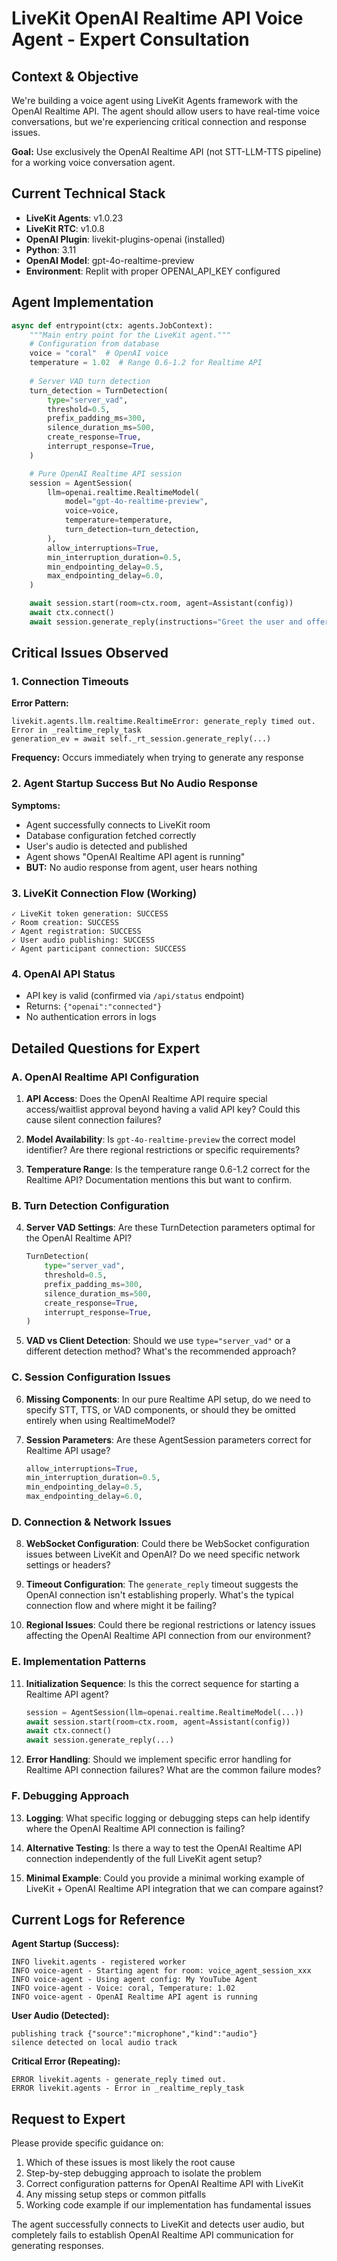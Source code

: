 # LiveKit OpenAI Realtime API Voice Agent - Expert Consultation

## Context & Objective

We're building a voice agent using LiveKit Agents framework with the OpenAI Realtime API. The agent should allow users to have real-time voice conversations, but we're experiencing critical connection and response issues.

**Goal:** Use exclusively the OpenAI Realtime API (not STT-LLM-TTS pipeline) for a working voice conversation agent.

## Current Technical Stack

- **LiveKit Agents**: v1.0.23
- **LiveKit RTC**: v1.0.8  
- **OpenAI Plugin**: livekit-plugins-openai (installed)
- **Python**: 3.11
- **OpenAI Model**: gpt-4o-realtime-preview
- **Environment**: Replit with proper OPENAI_API_KEY configured

## Agent Implementation

```python
async def entrypoint(ctx: agents.JobContext):
    """Main entry point for the LiveKit agent."""
    # Configuration from database
    voice = "coral"  # OpenAI voice
    temperature = 1.02  # Range 0.6-1.2 for Realtime API
    
    # Server VAD turn detection
    turn_detection = TurnDetection(
        type="server_vad",
        threshold=0.5,
        prefix_padding_ms=300,
        silence_duration_ms=500,
        create_response=True,
        interrupt_response=True,
    )

    # Pure OpenAI Realtime API session
    session = AgentSession(
        llm=openai.realtime.RealtimeModel(
            model="gpt-4o-realtime-preview",
            voice=voice,
            temperature=temperature,
            turn_detection=turn_detection,
        ),
        allow_interruptions=True,
        min_interruption_duration=0.5,
        min_endpointing_delay=0.5,
        max_endpointing_delay=6.0,
    )

    await session.start(room=ctx.room, agent=Assistant(config))
    await ctx.connect()
    await session.generate_reply(instructions="Greet the user and offer your assistance.")
```

## Critical Issues Observed

### 1. Connection Timeouts
**Error Pattern:**
```
livekit.agents.llm.realtime.RealtimeError: generate_reply timed out.
Error in _realtime_reply_task
generation_ev = await self._rt_session.generate_reply(...)
```

**Frequency:** Occurs immediately when trying to generate any response

### 2. Agent Startup Success But No Audio Response
**Symptoms:**
- Agent successfully connects to LiveKit room
- Database configuration fetched correctly
- User's audio is detected and published
- Agent shows "OpenAI Realtime API agent is running"
- **BUT:** No audio response from agent, user hears nothing

### 3. LiveKit Connection Flow (Working)
```
✓ LiveKit token generation: SUCCESS
✓ Room creation: SUCCESS  
✓ Agent registration: SUCCESS
✓ User audio publishing: SUCCESS
✓ Agent participant connection: SUCCESS
```

### 4. OpenAI API Status
- API key is valid (confirmed via `/api/status` endpoint)
- Returns: `{"openai":"connected"}` 
- No authentication errors in logs

## Detailed Questions for Expert

### A. OpenAI Realtime API Configuration
1. **API Access**: Does the OpenAI Realtime API require special access/waitlist approval beyond having a valid API key? Could this cause silent connection failures?

2. **Model Availability**: Is `gpt-4o-realtime-preview` the correct model identifier? Are there regional restrictions or specific requirements?

3. **Temperature Range**: Is the temperature range 0.6-1.2 correct for the Realtime API? Documentation mentions this but want to confirm.

### B. Turn Detection Configuration
4. **Server VAD Settings**: Are these TurnDetection parameters optimal for the OpenAI Realtime API?
   ```python
   TurnDetection(
       type="server_vad",
       threshold=0.5,
       prefix_padding_ms=300,
       silence_duration_ms=500,
       create_response=True,
       interrupt_response=True,
   )
   ```

5. **VAD vs Client Detection**: Should we use `type="server_vad"` or a different detection method? What's the recommended approach?

### C. Session Configuration Issues
6. **Missing Components**: In our pure Realtime API setup, do we need to specify STT, TTS, or VAD components, or should they be omitted entirely when using RealtimeModel?

7. **Session Parameters**: Are these AgentSession parameters correct for Realtime API usage?
   ```python
   allow_interruptions=True,
   min_interruption_duration=0.5,
   min_endpointing_delay=0.5,
   max_endpointing_delay=6.0,
   ```

### D. Connection & Network Issues
8. **WebSocket Configuration**: Could there be WebSocket configuration issues between LiveKit and OpenAI? Do we need specific network settings or headers?

9. **Timeout Configuration**: The `generate_reply` timeout suggests the OpenAI connection isn't establishing properly. What's the typical connection flow and where might it be failing?

10. **Regional Issues**: Could there be regional restrictions or latency issues affecting the OpenAI Realtime API connection from our environment?

### E. Implementation Patterns
11. **Initialization Sequence**: Is this the correct sequence for starting a Realtime API agent?
    ```python
    session = AgentSession(llm=openai.realtime.RealtimeModel(...))
    await session.start(room=ctx.room, agent=Assistant(config))
    await ctx.connect()
    await session.generate_reply(...)
    ```

12. **Error Handling**: Should we implement specific error handling for Realtime API connection failures? What are the common failure modes?

### F. Debugging Approach
13. **Logging**: What specific logging or debugging steps can help identify where the OpenAI Realtime API connection is failing?

14. **Alternative Testing**: Is there a way to test the OpenAI Realtime API connection independently of the full LiveKit agent setup?

15. **Minimal Example**: Could you provide a minimal working example of LiveKit + OpenAI Realtime API integration that we can compare against?

## Current Logs for Reference

**Agent Startup (Success):**
```
INFO livekit.agents - registered worker
INFO voice-agent - Starting agent for room: voice_agent_session_xxx
INFO voice-agent - Using agent config: My YouTube Agent  
INFO voice-agent - Voice: coral, Temperature: 1.02
INFO voice-agent - OpenAI Realtime API agent is running
```

**User Audio (Detected):**
```
publishing track {"source":"microphone","kind":"audio"}
silence detected on local audio track
```

**Critical Error (Repeating):**
```
ERROR livekit.agents - generate_reply timed out.
ERROR livekit.agents - Error in _realtime_reply_task
```

## Request to Expert

Please provide specific guidance on:
1. Which of these issues is most likely the root cause
2. Step-by-step debugging approach to isolate the problem
3. Correct configuration patterns for OpenAI Realtime API with LiveKit
4. Any missing setup steps or common pitfalls
5. Working code example if our implementation has fundamental issues

The agent successfully connects to LiveKit and detects user audio, but completely fails to establish OpenAI Realtime API communication for generating responses.